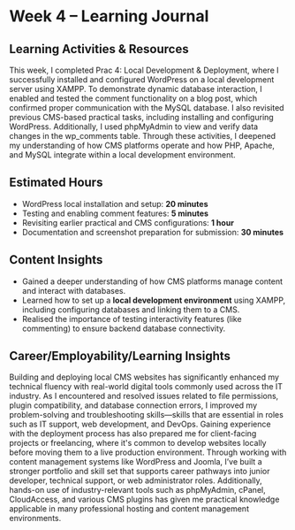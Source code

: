 # Week 4 – Learning Journal

## Learning Activities & Resources
This week, I completed Prac 4: Local Development & Deployment, where I successfully installed and configured WordPress 
on a local development server using XAMPP. To demonstrate dynamic database interaction, I enabled and tested the comment 
functionality on a blog post, which confirmed proper communication with the MySQL database. I also revisited previous 
CMS-based practical tasks, including installing and configuring WordPress. Additionally, I used phpMyAdmin to view and
verify data changes in the wp_comments table. Through these activities, I deepened my understanding of how CMS platforms 
operate and how PHP, Apache, and MySQL integrate within a local development environment.

## Estimated Hours
- WordPress local installation and setup: **20 minutes**  
- Testing and enabling comment features: **5 minutes**  
- Revisiting earlier practical and CMS configurations: **1 hour**  
- Documentation and screenshot preparation for submission: **30 minutes**  


## Content Insights
- Gained a deeper understanding of how CMS platforms manage content and interact with databases.
- Learned how to set up a **local development environment** using XAMPP, including configuring databases and linking them to a CMS.
- Realised the importance of testing interactivity features (like commenting) to ensure backend database connectivity.



## Career/Employability/Learning Insights
Building and deploying local CMS websites has significantly enhanced my technical fluency with real-world digital tools
commonly used across the IT industry. As I encountered and resolved issues related to file permissions,
plugin compatibility, and database connection errors, I improved my problem-solving and troubleshooting skills—skills
that are essential in roles such as IT support, web development, and DevOps. Gaining experience with the deployment process
has also prepared me for client-facing projects or freelancing, where it's common to develop websites locally before moving
them to a live production environment. Through working with content management systems like WordPress and Joomla, I’ve built
a stronger portfolio and skill set that supports career pathways into junior developer, technical support, or web
administrator roles. Additionally, hands-on use of industry-relevant tools such as phpMyAdmin, cPanel, CloudAccess, and
various CMS plugins has given me practical knowledge applicable in many professional hosting and content management
environments.
